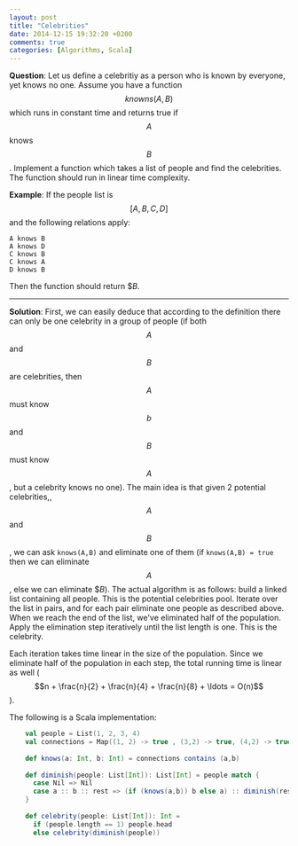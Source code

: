 ```yaml
---
layout: post
title: "Celebrities"
date: 2014-12-15 19:32:20 +0200
comments: true
categories: [Algorithms, Scala]
---
```


**Question**: Let us define a celebritiy as a person who is known by everyone, yet knows no one.
Assume you have a function $$knowns(A,B)$$ which runs in constant time and returns true if $$A$$ knows $$B$$.
Implement a function which takes a list of people and find the celebrities. The function should run in linear time complexity.

**Example**: If the people list is $$[A, B, C, D]$$ and the following relations apply:

    A knows B
    A knows D
    C knows B
    C knows A
    D knows B

Then the function should return $$B$.
 
---

**Solution**: First, we can easily deduce that according to the definition there can only be one celebrity
in a group of people (if both $$A$$ and $$B$$ are celebrities, then $$A$$ must know $$b$$ and $$B$$ must know $$A$$, but a celebrity knows no one).
The main idea is that given 2 potential celebrities,, $$A$$ and $$B$$, we can ask ```knows(A,B)``` and eliminate one of them (if ```knows(A,B) = true``` then we can eliminate $$A$$, else we can eliminate $$B$). 
The actual algorithm is as follows: build a linked list containing all people. This is the potential celebrities pool. Iterate over the list in pairs, and for each pair eliminate one people as described above.
When we reach the end of the list, we've eliminated half of the population. Apply the elimination step iteratively until the list length is one. This is the celebrity.

Each iteration takes time linear in the size of the population. Since we eliminate half of the population in each step, the total running time is linear as well ($$n + \frac{n}{2} + \frac{n}{4} + \frac{n}{8} + \ldots = O(n)$$).

The following is a Scala implementation:

``` Scala
    val people = List(1, 2, 3, 4)
    val connections = Map((1, 2) -> true , (3,2) -> true, (4,2) -> true, (1,4) -> true, (4,3) -> true)
    
    def knows(a: Int, b: Int) = connections contains (a,b)
    
    def diminish(people: List[Int]): List[Int] = people match {
      case Nil => Nil
      case a :: b :: rest => (if (knows(a,b)) b else a) :: diminish(rest)
    }
    
    def celebrity(people: List[Int]): Int = 
      if (people.length == 1) people.head 
      else celebrity(diminish(people))
```
